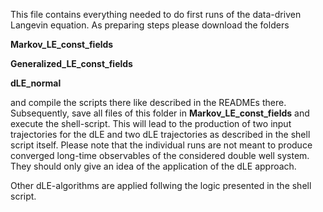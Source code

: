 This file contains everything needed to do first runs of
the data-driven Langevin equation. As preparing steps please
download the folders

**Markov_LE_const_fields**

**Generalized_LE_const_fields**

**dLE_normal**

and compile the scripts there like described in the READMEs there.
Subsequently, save all files of this folder in **Markov_LE_const_fields**
and execute the shell-script. This will lead to the production of two
input trajectories for the dLE and two dLE trajectories as described in
the shell script itself. Please note that the individual runs are not
meant to produce converged long-time observables of the considered 
double well system. They should only give an idea of the application
of the dLE approach.

Other dLE-algorithms are applied follwing the logic presented in the
shell script.
